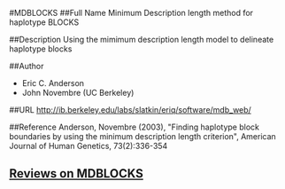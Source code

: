 #MDBLOCKS
##Full Name
Minimum Description length method for haplotype BLOCKS

##Description
Using the mimimum description length model to delineate haplotype blocks

##Author
* Eric C. Anderson
* John Novembre (UC Berkeley)

##URL
http://ib.berkeley.edu/labs/slatkin/eriq/software/mdb_web/

##Reference
Anderson, Novembre (2003), "Finding haplotype block boundaries by using the minimum description length criterion", American Journal of Human Genetics, 73(2):336-354


## [Reviews on MDBLOCKS](https://github.com/gaow/genetic-analysis-software/issues/321)